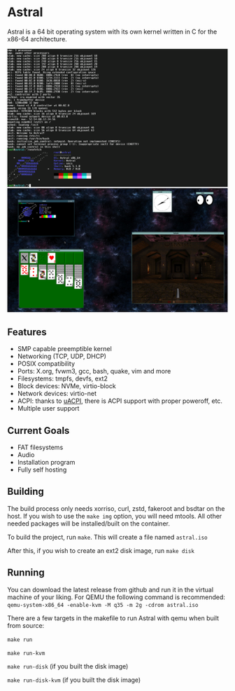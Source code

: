 # Astral

Astral is a 64 bit operating system with its own kernel written in C for the x86-64 architecture.

![](https://raw.githubusercontent.com/Mathewnd/Astral/rewrite/screenshots/console.png)
![](https://raw.githubusercontent.com/Mathewnd/Astral/rewrite/screenshots/fvwm3.png)

## Features

- SMP capable preemptible kernel
- Networking (TCP, UDP, DHCP)
- POSIX compatibility
- Ports: X.org, fvwm3, gcc, bash, quake, vim and more
- Filesystems: tmpfs, devfs, ext2
- Block devices: NVMe, virtio-block
- Network devices: virtio-net
- ACPI: thanks to [uACPI](https://github.com/UltraOS/uACPI), there is ACPI support with proper poweroff, etc.
- Multiple user support

## Current Goals

- FAT filesystems
- Audio
- Installation program
- Fully self hosting

## Building

The build process only needs xorriso, curl, zstd, fakeroot and bsdtar on the host. If you wish to use the ``make img`` option, you will need mtools. All other needed packages will be installed/built on the container.

To build the project, run ``make``. This will create a file named ``astral.iso``

After this, if you wish to create an ext2 disk image, run ``make disk``

## Running
You can download the latest release from github and run it in the virtual machine of your liking.
For QEMU the following command is recommended:
``qemu-system-x86_64 -enable-kvm -M q35 -m 2g -cdrom astral.iso``

There are a few targets in the makefile to run Astral with qemu when built from source:

``make run``

``make run-kvm``

``make run-disk`` (if you built the disk image)

``make run-disk-kvm`` (if you built the disk image)
